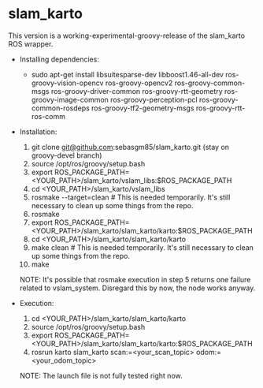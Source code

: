 slam_karto
==========

This version is a working-experimental-groovy-release of the slam_karto ROS wrapper. 

* Installing dependencies:

	* sudo apt-get install libsuitesparse-dev libboost1.46-all-dev ros-groovy-vision-opencv ros-groovy-opencv2 ros-groovy-common-msgs ros-groovy-driver-common ros-groovy-rtt-geometry ros-groovy-image-common ros-groovy-perception-pcl ros-groovy-common-rosdeps ros-groovy-tf2-geometry-msgs ros-groovy-rtt-ros-comm 
	
* Installation:

	1. git clone git@github.com:sebasgm85/slam_karto.git (stay on groovy-devel branch)
	2. source /opt/ros/groovy/setup.bash
	3. export ROS_PACKAGE_PATH=<YOUR_PATH>/slam_karto/vslam_libs:$ROS_PACKAGE_PATH
	4. cd <YOUR_PATH>/slam_karto/vslam_libs
	5. rosmake --target=clean # This is needed temporarily. It's still necessary to clean up some things from the repo.
	6. rosmake
	7. export ROS_PACKAGE_PATH=<YOUR_PATH>/slam_karto/slam_karto/karto:$ROS_PACKAGE_PATH
	8. cd <YOUR_PATH>/slam_karto/slam_karto/karto
	9. make clean # This is needed temporarily. It's still necessary to clean up some things from the repo.
	10. make

	NOTE: It's possible that rosmake execution in step 5 returns one failure related to vslam_system. Disregard this by now, the node works anyway.

* Execution:

	1. cd <YOUR_PATH>/slam_karto/slam_karto/karto
	2. source /opt/ros/groovy/setup.bash
	3. export ROS_PACKAGE_PATH=<YOUR_PATH>/slam_karto/slam_karto/karto:$ROS_PACKAGE_PATH
	4. rosrun karto slam_karto scan:=<your_scan_topic> odom:=<your_odom_topic>

	NOTE: The launch file is not fully tested right now.

